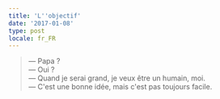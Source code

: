 ```yaml
---
title: 'L''objectif'
date: '2017-01-08'
type: post
locale: fr_FR
---
```


> — Papa ?  
> — Oui ?  
> — Quand je serai grand, je veux être un humain, moi.  
> — C'est une bonne idée, mais c'est pas toujours facile.